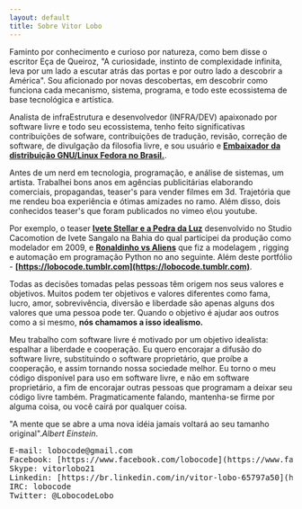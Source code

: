 ```yaml
---
layout: default
title: Sobre Vitor Lobo
---
```


Faminto por conhecimento e curioso por natureza, como bem disse o escritor Eça de Queiroz, "A curiosidade, instinto de complexidade infinita, leva por um lado a escutar atrás das portas e por outro lado a descobrir a América". Sou aficionado por novas descobertas, em descobrir como funciona cada mecanismo, sistema, programa, e todo este ecossistema de base tecnológica e artística.

Analista de infraEstrutura e desenvolvedor (INFRA/DEV) apaixonado por software livre e todo seu ecossistema, tenho feito significativas contribuições de sofware, contribuições de tradução, revisão, correção de software, de divulgação da filosofia livre, e sou usuário e **[Embaixador da distribuição GNU/Linux Fedora no Brasil.](https://fedoraproject.org/wiki/User:Lobocode)**.

Antes de um nerd em tecnologia, programação, e análise de sistemas, um artista. Trabalhei bons anos em agências publicitárias elaborando comerciais, propagandas, teaser's para vender filmes em 3d. Trajetória que me rendeu boa experiência e ótimas amizades no ramo. Além disso, dois conhecidos teaser's que foram publicados no vimeo e\ou youtube.

Por exemplo, o teaser **[Ivete Stellar e a Pedra da Luz](http://vimeo.com/6151999)** desenvolvido no Studio Cacomotion de Ivete Sangalo na Bahia do qual participei da produção como modelador em 2009, e **[Ronaldinho vs Aliens](https://www.youtube.com/watch?v=u2vd6ts-HsQ)** que fiz a modelagem , rigging e automação em programação Python no ano seguinte. Além deste portfólio - **[https://lobocode.tumblr.com](https://lobocode.tumblr.com)**.

Todas as decisões tomadas pelas pessoas têm origem nos seus valores e objetivos. Muitos podem ter objetivos e valores diferentes como fama, lucro, amor, sobrevivência, diversão e liberdade são apenas alguns dos valores que uma pessoa pode ter. Quando o objetivo é ajudar aos outros como a si mesmo, **nós chamamos a isso idealismo.**

Meu trabalho com software livre é motivado por um objetivo idealista: espalhar a liberdade e cooperação. Eu quero encorajar a difusão do software livre, substituindo o software proprietário, que proíbe a cooperação, e assim tornando nossa sociedade melhor. Eu torno o meu código disponível para uso em software livre, e não em software proprietário, a fim de encorajar outras pessoas que programam a deixar seu código livre também. Pragmaticamente falando, mantenha-se firme por alguma coisa, ou você cairá por qualquer coisa.



"A mente que se abre a uma nova idéia jamais voltará ao seu tamanho original".*Albert Einstein*.

<pre>
E-mail: lobocode@gmail.com
Facebook: [https://www.facebook.com/lobocode](https://www.facebook.com/lobocode)
Skype: vitorlobo21
Linkedin: [https://br.linkedin.com/in/vitor-lobo-65797a50](https://br.linkedin.com/in/vitor-lobo-65797a50)
IRC: lobocode
Twitter: @LobocodeLobo
</pre>

